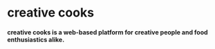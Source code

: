 <h1>creative cooks</h1>
<h4>creative cooks is a web-based platform for creative people and food enthusiastics alike.</h4>



